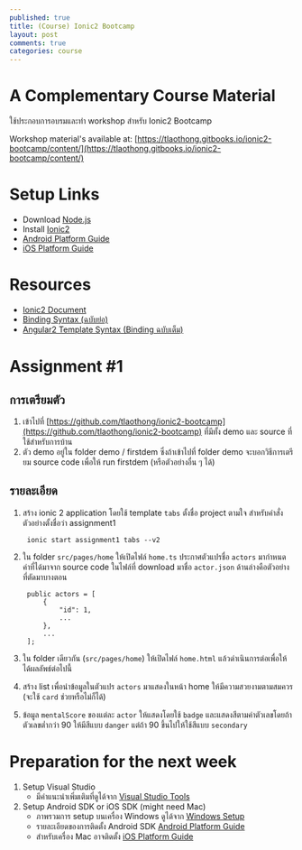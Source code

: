 ```yaml
---
published: true
title: (Course) Ionic2 Bootcamp
layout: post
comments: true
categories: course
---
```


# A Complementary Course Material
ใช้ประกอบการอบรมและทำ workshop สำหรับ Ionic2 Bootcamp

<!-- break -->

Workshop material's available at: [https://tlaothong.gitbooks.io/ionic2-bootcamp/content/](https://tlaothong.gitbooks.io/ionic2-bootcamp/content/)

# Setup Links
* Download [Node.js](https://nodejs.org/)
* Install [Ionic2](http://ionicframework.com/docs/v2/getting-started/installation/)
* [Android Platform Guide](https://cordova.apache.org/docs/en/latest/guide/platforms/android/)
* [iOS Platform Guide](https://cordova.apache.org/docs/en/latest/guide/platforms/ios/)

# Resources
* [Ionic2 Document](http://ionicframework.com/docs/v2/)
* [Binding Syntax (ฉบับย่อ)](http://learnangular2.com/templates/)
* [Angular2 Template Syntax (Binding ฉบับเต็ม)](https://angular.io/docs/ts/latest/guide/template-syntax.html)

# Assignment #1

## การเตรียมตัว

1. เข้าไปที่ [https://github.com/tlaothong/ionic2-bootcamp](https://github.com/tlaothong/ionic2-bootcamp) ที่มีทั้ง demo และ source ที่ใช้สำหรับการบ้าน
2. ตัว demo อยู่ใน folder demo / firstdem ซึ่งถ้าเข้าไปที่ folder demo จะบอกวิธีการเตรียม source code เพื่อให้ run firstdem (หรือตัวอย่างอื่น ๆ ได้)

## รายละเอียด

1. สร้าง ionic 2 application โดยใช้ template `tabs` ตั้งชื่อ project ตามใจ สำหรับคำสั่งตัวอย่างตั้งชื่อว่า assignment1

        ionic start assignment1 tabs --v2

2. ใน folder `src/pages/home` ให้เปิดไฟล์ `home.ts` ประกาศตัวแปรชื่อ `actors` มากำหนดค่าที่ได้มาจาก source code ในไฟล์ที่ download มาชื่อ `actor.json` ด้านล่างคือตัวอย่างที่ตัดมาบางตอน

        public actors = [
            {
                "id": 1,
                ...
            },
            ...
        ];

3. ใน folder เดียวกัน (`src/pages/home`) ให้เปิดไฟล์ `home.html` แล้วดำเนินการต่อเพื่อให้ได้ผลลัพธ์ต่อไปนี้
4. สร้าง list เพื่อนำข้อมูลในตัวแปร `actors` มาแสดงในหน้า home ให้มีความสวยงามตามสมควร (จะใช้ `card` ช่วยหรือไม่ก็ได้)
5. ข้อมูล `mentalScore` ของแต่ละ `actor` ให้แสดงโดยใช้ `badge` และแสดงสีตามค่าตัวเลขโดยถ้าตัวเลขต่ำกว่า 90 ให้มีสีแบบ `danger` แต่ถ้า 90 ขึ้นไปให้ใช้สีแบบ `secondary`

# Preparation for the next week
1. Setup Visual Studio
    * มีคำแนะนำเพิ่มเติมที่ดูได้จาก [Visual Studio Tools](http://blog.ionic.io/visual-studio-tools-for-apache-cordova/?_ga=1.95307038.38020642.1478473497)
2. Setup Android SDK or iOS SDK (might need Mac)
    * ภาพรวมการ setup บนเครื่อง Windows ดูได้จาก [Windows Setup](http://ionicframework.com/docs/v2/resources/platform-setup/windows-setup.html)
    * รายละเอียดของการติดตั้ง Android SDK [Android Platform Guide](https://cordova.apache.org/docs/en/latest/guide/platforms/android/)
    * สำหรับเครื่อง Mac อาจติดตั้ง [iOS Platform Guide](https://cordova.apache.org/docs/en/latest/guide/platforms/ios/)
